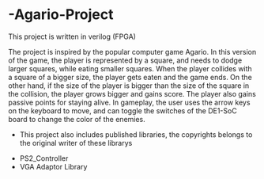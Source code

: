 # -Agario-Project
This project is written in verilog (FPGA)

The project is inspired by the popular computer game Agario. In this
version of the game, the player is represented by a square, and needs
to dodge larger squares, while eating smaller squares. When the player
collides with a square of a bigger size, the player gets eaten and the
game ends. On the other hand, if the size of the player is bigger than
the size of the square in the collision, the player grows bigger and
gains score. The player also gains passive points for staying alive. In
gameplay, the user uses the arrow keys on the keyboard to move, and can
toggle the switches of the DE1-SoC board to change the color of the
enemies.

* This project also includes published libraries, the copyrights belongs
to the original writer of these librarys
- PS2_Controller
- VGA Adaptor Library
